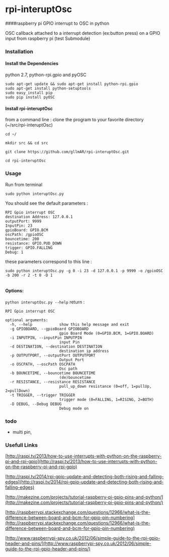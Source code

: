 # rpi-interuptOsc
####raspberry pi GPIO interrupt to OSC in python  

OSC callback attached to a interrupt detection (ex:button press) on a GPIO input from raspberry pi
(test Submodule)

### Installation


#### Install the Dependencies
python 2.7,  python-rpi.gpio and pyOSC

```
sudo apt-get update && sudo apt-get install python-rpi.gpio
sudo apt-get install python-setuptools
sudo easy_install pip
sudo pip install pyOSC

```


#### Install rpi-interuptOsc
from a command line : clone the program to your favorite directory  (~/src/rpi-interuptOsc)

```
cd ~/

mkdir src && cd src

git clone https://github.com/gllmAR/rpi-interuptOsc.git

cd rpi-interuptOsc

```

### Usage
Run from terminal

`sudo python interuptOsc.py`

You should see the default parameters :
```
RPI Gpio interrupt OSC
destination Address: 127.0.0.1
outputPort: 9999
InputPin: 23
gpioBoard: GPIO.BCM
oscPath: /gpioOSC
bouncetime: 200
resistance: GPIO.PUD_DOWN
trigger: GPIO.FALLING
Debug: 1
```

these parameters correspond to this line :

```
sudo python interuptOsc.py -g 0 -i 23 -d 127.0.0.1 -p 9999 -o /gpioOSC -b 200 -r 2 -t 0 -D 1


```

#### Options:
`python interuptOsc.py --help` return :
```
RPI Gpio interrupt OSC

optional arguments:
  -h, --help            show this help message and exit
  -g GPIOBOARD, --gpioBoard GPIOBOARD
                        gpio Board Mode (0=GPIO.BCM, 1=GPIO.BOARD)
  -i INPUTPIN, --inputPin INPUTPIN
                        input Pin
  -d DESTINATION, --destination DESTINATION
                        destination ip address
  -p OUTPUTPORT, --outputPort OUTPUTPORT
                        Output Port
  -o OSCPATH, --oscPath OSCPATH
                        Osc path
  -b BOUNCETIME, --bouncetime BOUNCETIME
                        (de)bouncetime
  -r RESISTANCE, --resistance RESISTANCE
                        pull_up_down resistance (0=off, 1=pullUp, 2=pullDown)
  -t TRIGGER, --trigger TRIGGER
                        trigger mode (0=FALLING, 1=RISING, 2=BOTH)
  -D DEBUG, --Debug DEBUG
                        Debug mode on

```

### todo

* multi pin,





### Usefull Links

[http://raspi.tv/2013/how-to-use-interrupts-with-python-on-the-raspberry-pi-and-rpi-gpio](http://raspi.tv/2013/how-to-use-interrupts-with-python-on-the-raspberry-pi-and-rpi-gpio)



[http://raspi.tv/2014/rpi-gpio-update-and-detecting-both-rising-and-falling-edges](http://raspi.tv/2014/rpi-gpio-update-and-detecting-both-rising-and-falling-edges)



[http://makezine.com/projects/tutorial-raspberry-pi-gpio-pins-and-python/](http://makezine.com/projects/tutorial-raspberry-pi-gpio-pins-and-python/)




[http://raspberrypi.stackexchange.com/questions/12966/what-is-the-difference-between-board-and-bcm-for-gpio-pin-numbering](http://raspberrypi.stackexchange.com/questions/12966/what-is-the-difference-between-board-and-bcm-for-gpio-pin-numbering)


[http://www.raspberrypi-spy.co.uk/2012/06/simple-guide-to-the-rpi-gpio-header-and-pins/](http://www.raspberrypi-spy.co.uk/2012/06/simple-guide-to-the-rpi-gpio-header-and-pins/)
